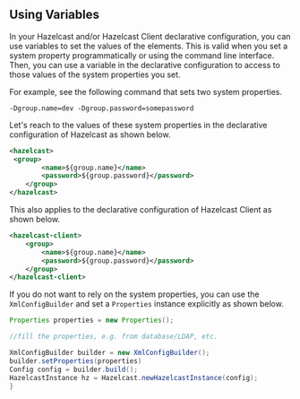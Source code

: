 
## Using Variables

In your Hazelcast and/or Hazelcast Client declarative configuration, you can use variables to set the values of the elements. This is valid when you set a system property programmatically or using the command line interface. Then, you can use a variable in the declarative configuration to access to those values of the system properties you set.

For example, see the following command that sets two system properties.

```
-Dgroup.name=dev -Dgroup.password=somepassword
```

Let's reach to the values of these system properties in the declarative configuration of Hazelcast as shown below.

```xml
<hazelcast>
 <group>
        <name>${group.name}</name>
        <password>${group.password}</password>
    </group>
</hazelcast>
```

This also applies to the declarative configuration of Hazelcast Client as shown below.

```xml
<hazelcast-client>
    <group>
        <name>${group.name}</name>
        <password>${group.password}</password>
    </group>
</hazelcast-client>
```

If you do not want to rely on the system properties, you can use the `XmlConfigBuilder` and set a `Properties` instance explicitly as shown below.

 
```java
Properties properties = new Properties();

//fill the properties, e.g. from database/LDAP, etc.

XmlConfigBuilder builder = new XmlConfigBuilder();
builder.setProperties(properties)
Config config = builder.build();
HazelcastInstance hz = Hazelcast.newHazelcastInstance(config);
}
```
